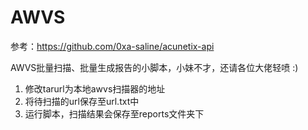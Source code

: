 # AWVS

参考：https://github.com/0xa-saline/acunetix-api

AWVS批量扫描、批量生成报告的小脚本，小妹不才，还请各位大佬轻喷 :)

1. 修改tarurl为本地awvs扫描器的地址
2. 将待扫描的url保存至url.txt中
3. 运行脚本，扫描结果会保存至reports文件夹下
